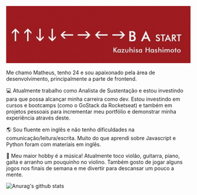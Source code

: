 
<img src="header.jpg" alt="drawing" width="500"/>

Me chamo Matheus, tenho 24 e sou apaixonado pela área de desenvolvimento, principalmente a parte de frontend.

💻 Atualmente trabalho como Analista de Sustentação e estou investindo para que possa alcançar minha carreira como dev. Estou investindo em cursos e bootcamps (como o GoStack da Rocketseat) e também em projetos pessoais para incrementar meu portfólio e demonstrar minha experiência através deste.

🌎 Sou fluente em inglês e não tenho dificuldades na comunicação/leitura/escrita. Muito do que aprendi sobre Javascript e Python foram com materiais em inglês.

🎼 Meu maior hobby é a música! Atualmente toco violão, guitarra, piano, gaita e arranho um pouquinho no violino. Também gosto de jogar alguns jogos nos finais de semana e me divertir para descansar um pouco a mente.

![Anurag's github stats](https://github-readme-stats.vercel.app/api?username=matheusdev-1&show_icons=true&theme=dracula&count_private=true)

<!--
**MatheusDev-1/MatheusDev-1** is a ✨ _special_ ✨ repository because its `README.md` (this file) appears on your GitHub profile.

Here are some ideas to get you started:

- 🔭 I’m currently working on ...
- 🌱 I’m currently learning ...
- 👯 I’m looking to collaborate on ...
- 🤔 I’m looking for help with ...
- 💬 Ask me about ...
- 📫 How to reach me: ...
- 😄 Pronouns: ...
- ⚡ Fun fact: ...
-->

